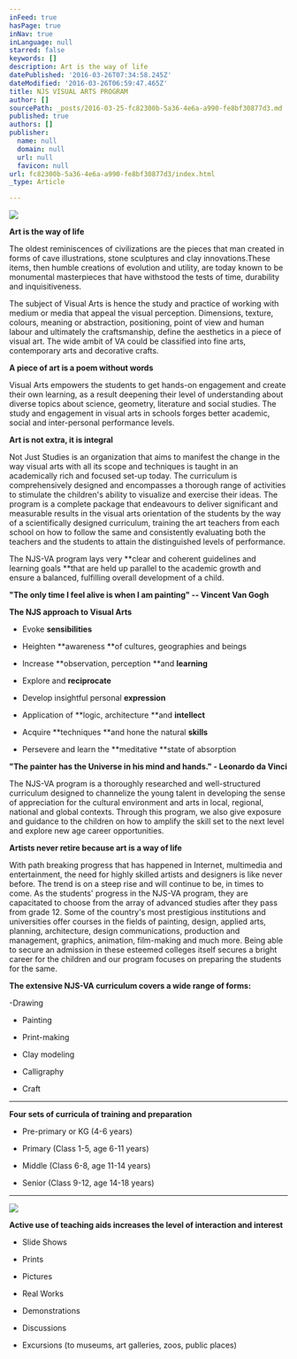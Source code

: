 ```yaml
---
inFeed: true
hasPage: true
inNav: true
inLanguage: null
starred: false
keywords: []
description: Art is the way of life
datePublished: '2016-03-26T07:34:58.245Z'
dateModified: '2016-03-26T06:59:47.465Z'
title: NJS VISUAL ARTS PROGRAM
author: []
sourcePath: _posts/2016-03-25-fc82300b-5a36-4e6a-a990-fe8bf30877d3.md
published: true
authors: []
publisher:
  name: null
  domain: null
  url: null
  favicon: null
url: fc82300b-5a36-4e6a-a990-fe8bf30877d3/index.html
_type: Article

---
```

![](https://the-grid-user-content.s3-us-west-2.amazonaws.com/ccc3d84f-1d7d-46ed-a431-28b86d31034a.jpg)

**Art is the way of life**

The oldest reminiscences of
civilizations are the pieces that man created in forms of cave illustrations,
stone sculptures and clay innovations.These items, then humble creations of evolution and utility, are today
known to be monumental masterpieces that have withstood the tests of time,
durability and inquisitiveness. 

The subject of Visual Arts is
hence the study and practice of working with medium or media that appeal the
visual perception. Dimensions, texture, colours, meaning or abstraction,
positioning, point of view and human labour and ultimately the craftsmanship,
define the aesthetics in a piece of visual art. The wide ambit of VA could be
classified into fine arts, contemporary arts and decorative crafts.

**A piece of art is a poem without words**

Visual Arts empowers the students
to get hands-on engagement and create their own learning, as a result deepening
their level of understanding about diverse topics about science, geometry,
literature and social studies. The study and engagement in visual arts in
schools forges better academic, social and inter-personal performance levels. 

**Art is not extra, it is integral**

Not Just Studies is an
organization that aims to manifest the change in the way visual arts with all
its scope and techniques is taught in an academically rich and focused set-up
today. The curriculum is comprehensively designed and encompasses a thorough
range of activities to stimulate the children's ability to visualize and
exercise their ideas. The program is a complete package that endeavours to
deliver significant and measurable results in the visual arts orientation of
the students by the way of a scientifically designed curriculum, training the
art teachers from each school on how to follow the same and consistently
evaluating both the teachers and the students to attain the distinguished
levels of performance.

The NJS-VA program lays very **clear and coherent guidelines and learning
goals **that are held up parallel
to the academic growth and ensure a balanced, fulfilling overall development of
a child.

**"The only time I feel alive is when I am painting" -- Vincent Van Gogh**

**The NJS approach to Visual Arts**

- Evoke **sensibilities**

- Heighten **awareness **of cultures, geographies and beings

- Increase **observation, perception **and **learning**

- Explore and **reciprocate**

- Develop insightful personal **expression**

- Application of **logic, architecture **and **intellect**

- Acquire **techniques **and hone the natural **skills**

- Persevere  and learn the **meditative **state of absorption

**"The painter has the Universe in his mind and hands." - Leonardo da
Vinci**

The NJS-VA program is a
thoroughly researched and well-structured curriculum designed to channelize the
young talent in developing the sense of appreciation for the cultural environment
and arts in local, regional, national and global contexts. Through this
program, we also give exposure and guidance to the children on how to amplify
the skill set to the next level and explore new age career opportunities.

**Artists never retire because art is a way of life**

With path breaking progress that
has happened in Internet, multimedia and entertainment, the need for highly
skilled artists and designers is like never before. The trend is on a steep
rise and will continue to be, in times to come. As the students' progress in
the NJS-VA program, they are capacitated to choose from the array of advanced
studies after they pass from grade 12\. Some of the country's most prestigious
institutions and universities offer courses in the fields of painting, design,
applied arts, planning, architecture, design communications, production and
management, graphics, animation, film-making and much more. Being able to
secure an admission in these esteemed colleges itself secures a bright career
for the children and our program focuses on preparing the students for the
same.

**The extensive NJS-VA curriculum covers a wide range of forms:**

-Drawing

- Painting

- Print-making

- Clay modeling

- Calligraphy

- Craft

****

**Four sets of curricula of training and preparation**

- Pre-primary or KG (4-6 years)

- Primary (Class 1-5, age 6-11
years)

- Middle (Class 6-8, age 11-14
years)

- Senior (Class 9-12, age 14-18
years)

****
![](https://the-grid-user-content.s3-us-west-2.amazonaws.com/d3ddd1f4-8856-4bd8-8924-018f24e92bed.jpg)

**Active use of teaching aids increases the level of interaction and
interest**

- Slide Shows

- Prints

- Pictures

- Real Works

- Demonstrations

- Discussions

- Excursions (to museums, art
galleries, zoos, public places)
